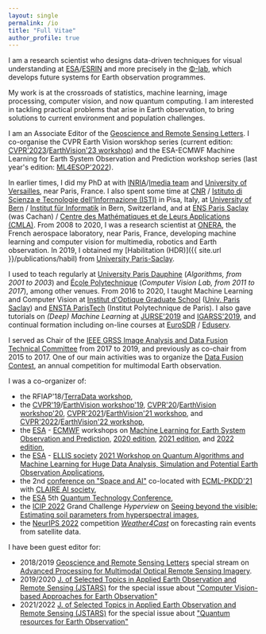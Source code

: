 ```yaml
---
layout: single
permalink: /io
title: "Full Vitae"
author_profile: true
---
```


I am a research scientist who designs data-driven techniques for visual understanding at [ESA](http://www.esa.int/)/[ESRIN](http://www.esa.int/About_Us/ESRIN) and more precisely in the [Φ-lab](http://blogs.esa.int/philab/), which develops future systems for Earth observation programmes.

My work is at the crossroads of statistics, machine learning, image processing, computer vision, and now quantum computing. I am interested in tackling practical problems that arise in Earth observation, to bring solutions to current environment and population challenges.

I am an Associate Editor of the [Geoscience and Remote Sensing Letters](http://www.grss-ieee.org/publication-category/grsl/). I co-organise the CVPR Earth Vision worskhop series (current edition: [CVPR'2023](http://cvpr2023.thecvf.com/)/[EarthVision'23 workshop](https://www.grss-ieee.org/events/earthvision-2023/)) and the ESA-ECMWF Machine Learning for Earth System Observation and Prediction workshop series (last year's edition: [ML4ESOP'2022](https://events.ecmwf.int/event/304/)).

In earlier times, I did my PhD at with [INRIA](https://www.inria.fr/en/)/[Imedia team](https://www.inria.fr/en/teams/imedia) and [University of Versailles](http://www.uvsq.fr), near Paris, France. I also spent some time at [CNR](https://www.cnr.it/en) / [Istituto di Scienza e Tecnologie dell'Informazione (ISTI)](https://www.isti.cnr.it/) in Pisa, Italy, at [University of Bern](https://www.unibe.ch/index_eng.html) / [Institut für Informatik](http://www.inf.unibe.ch/) in Bern, Switzerland, and at [ENS Paris Saclay](https://ens-paris-saclay.fr/en) (was Cachan) / [Centre des Mathématiques et de Leurs Applications (CMLA)](http://cmla.ens-paris-saclay.fr/version-anglaise/). From 2008 to 2020, I was a research scientist at [ONERA](https://www.onera.fr/en), the French aerospace laboratory, near Paris, France, developing machine learning and computer vision for multimedia, robotics and Earth observation. In 2019, I obtained my [Habilitation (HDR)]({{ site.url }}/publications/habil) from [University Paris-Saclay](https://www.universite-paris-saclay.fr/en/doctoral-schools/sciences-and-technologies-information-and-communication).
 
I used to teach regularly at [University Paris Dauphine](https://www.dauphine.fr/en/welcome.html) (_Algorithms, from 2001 to 2003_) and [École Polytechnique](https://www.polytechnique.edu/en) (_Computer Vision Lab, from 2011 to 2017_), among other venues. From 2016 to 2020, I taught Machine Learning and Computer Vision at [Institut d'Optique Graduate School](https://www.institutoptique.fr) ([Univ. Paris Saclay](https://www.universite-paris-saclay.fr/en)) and [ENSTA ParisTech](https://www.ensta-paristech.fr) (Institut Polytechnique de Paris). I also gave tutorials on _(Deep) Machine Learning_ at [JURSE'2019](http://www.jurse2019.org) and [IGARSS'2019](https://igarss2019.org/Tutorials.asp#FD3), and continual formation including on-line courses at [EuroSDR](http://www.eurosdr.net/) / [Eduserv](http://www.eurosdr.net/education/course/eduserv17-2019).

I served as Chair of the [IEEE GRSS Image Analysis and Data Fusion Technical Committee](http://www.grss-ieee.org/community/technical-committees/data-fusion/) from 2017 to 2019, and previously as co-chair from 2015 to 2017. One of our main activities was to organize the [Data Fusion Contest](http://www.grss-ieee.org/community/technical-committees/data-fusion/data-fusion-contest/), an annual competition for multimodal Earth observation. 

I was a co-organizer of:
* the RFIAP'18/[TerraData workshop](https://sites.google.com/view/terradata2018), 
* the [CVPR'19](http://cvpr2019.thecvf.com/)/[EarthVision workshop'19](https://www.grss-ieee.org/earthvision2019/), [CVPR'20](http://cvpr2020.thecvf.com/)/[EarthVision workshop'20](http://www.classic.grss-ieee.org/earthvision2020/), [CVPR'2021](http://cvpr2021.thecvf.com/)/[EarthVision'21 workshop](https://www.grss-ieee.org/earthvision2021/), and [CVPR'2022](http://cvpr2022.thecvf.com/)/[EarthVision'22 workshop](https://www.grss-ieee.org/earthvision2022/),
* the [ESA](https://www.esa.int/) - [ECMWF](https://www.ecmwf.int/) workshops on [Machine Learning for Earth System Observation and Prediction](https://www.ml4esop.esa.int/), [2020 edition](https://events.ecmwf.int/event/172/), [2021 edition](https://www.ml4esop.esa.int/), and [2022 edition](https://events.ecmwf.int/event/304/),
* the [ESA](https://www.esa.int/) - [ELLIS society](https://ellis.eu/) [2021 Workshop on Quantum Algorithms and Machine Learning for Huge Data Analysis, Simulation and Potential Earth Observation Applications](https://ellisqphml.github.io/ellisphilab2021),
* the 2nd [conference on "Space and AI"](http://spaceandai.ijs.si/) co-located with [ECML-PKDD'21](https://2021.ecmlpkdd.org/) with [CLAIRE AI society](https://claire-ai.org),
* the [ESA](https://www.esa.int/) 5th [Quantum Technology Conference](https://atpi.eventsair.com/5th-quantum-technology-conference),
* the [ICIP 2022](https://2022.ieeeicip.org/) Grand Challenge _Hyperview_ on [Seeing beyond the visible: Estimating soil parameters from hyperspectral images](https://platform.ai4eo.eu/seeing-beyond-the-visible),
* the [NeurIPS 2022](https://neurips.cc/Conferences/2022/CompetitionTrack) competition [_Weather4Cast_](https://www.iarai.ac.at/weather4cast/) on forecasting rain events from satellite data.

I have been guest editor for:
* 2018/2019 [Geoscience and Remote Sensing Letters](http://www.grss-ieee.org/publication-category/grsl/) special stream on [Advanced Processing for Multimodal Optical Remote Sensing Imagery](http://www.grss-ieee.org/letters/special-streams/multimodal-2018/).
* 2019/2020 [J. of Selected Topics in Applied Earth Observation and Remote Sensing (JSTARS)](http://www.grss-ieee.org/publication-category/jstars/) for the special issue about ["Computer Vision-based Approaches for Earth Observation"](http://www.grss-ieee.org/wp-content/uploads/2019/08/Call_for_Paper_Computer_Vision.pdf)
* 2021/2022 [J. of Selected Topics in Applied Earth Observation and Remote Sensing (JSTARS)](http://www.grss-ieee.org/publication-category/jstars/) for the special issue about ["Quantum resources for Earth Observation"](http://www.grss-ieee.org/wp-content/uploads/2020/12/CFP.Quantum_resources_for_Earth_Observation.pdf)
